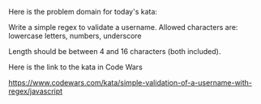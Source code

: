 

Here is the problem domain for today's kata:

  Write a simple regex to validate a username. Allowed characters are:
    lowercase letters,
    numbers,
    underscore

  Length should be between 4 and 16 characters (both included).

Here is the link to the kata in Code Wars

  https://www.codewars.com/kata/simple-validation-of-a-username-with-regex/javascript
